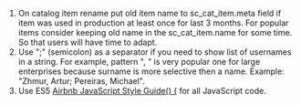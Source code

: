 1. On catalog item rename put old item name to sc_cat_item.meta field if item was used in production at least once for last 3 months. For popular items consider keeping old name in the sc_cat_item.name for some time. So that users will have time to adapt.
2. Use ";" (semicolon) as a separator if you need to show list of usernames in a string. For example, pattern "<last name>, <first name>" is very popular one for large enterprises because surname is more selective then a name. Example: "Zhmur, Artur; Pereiras, Michael".
3. Use ES5 [Airbnb JavaScript Style Guide() {](https://github.com/airbnb/javascript/tree/es5-deprecated/es5) for all JavaScript code.

